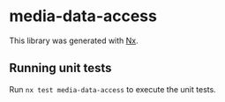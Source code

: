 # media-data-access

This library was generated with [Nx](https://nx.dev).

## Running unit tests

Run `nx test media-data-access` to execute the unit tests.
